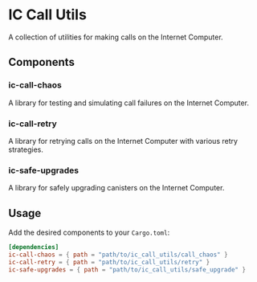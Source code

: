 # IC Call Utils

A collection of utilities for making calls on the Internet Computer.

## Components

### ic-call-chaos
A library for testing and simulating call failures on the Internet Computer.

### ic-call-retry
A library for retrying calls on the Internet Computer with various retry strategies.

### ic-safe-upgrades
A library for safely upgrading canisters on the Internet Computer.

## Usage

Add the desired components to your `Cargo.toml`:

```toml
[dependencies]
ic-call-chaos = { path = "path/to/ic_call_utils/call_chaos" }
ic-call-retry = { path = "path/to/ic_call_utils/retry" }
ic-safe-upgrades = { path = "path/to/ic_call_utils/safe_upgrade" }
```